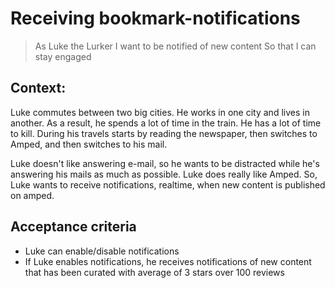 
# Receiving bookmark-notifications

> As Luke the Lurker
> I want to be notified of new content
> So that I can stay engaged

## Context:

Luke commutes between two big cities. He works in one city and lives in another. As a result, he spends a lot of time in the train. He has a lot of time to kill. During his travels starts by reading the newspaper, then switches to Amped, and then switches to his mail. 
 
Luke doesn't like answering e-mail, so he wants to be distracted while he's answering his mails as much as possible. Luke does really like Amped. So, Luke wants to receive notifications, realtime, when new content is published on amped.

## Acceptance criteria
 * Luke can enable/disable notifications
 * If Luke enables notifications, he receives notifications of new content that has been curated with average of 3 stars over 100 reviews
